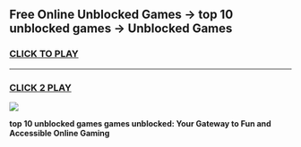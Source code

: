 
## Free Online Unblocked Games → top 10 unblocked games → Unblocked Games
<h3>
<a href="https://premium.freeplayer.one?title=top_10_unblocked_games&ref=21F">CLICK TO PLAY</a></h3>
<hr>

<h3>
<a href="https://premium.freeplayer.one?title=top_10_unblocked_games&ref=21F">CLICK 2 PLAY</a>
  
</h3>

<a href="https://premium.freeplayer.one?title=top_10_unblocked_games&ref=21F/"><img src="https://clearcache.store/games.png"></a>


**top 10 unblocked games games unblocked: Your Gateway to Fun and Accessible Online Gaming**
